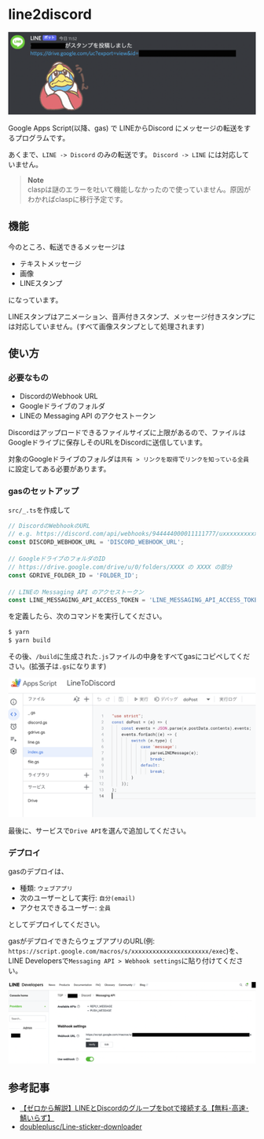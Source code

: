 # line2discord

![](images/demo0.png)

Google Apps Script(以降、gas) で LINEからDiscord にメッセージの転送をするプログラムです。

あくまで、`LINE -> Discord` のみの転送です。 `Discord -> LINE` には対応していません。

>**Note**  
> claspは謎のエラーを吐いて機能しなかったので使っていません。原因がわかればclaspに移行予定です。

## 機能

今のところ、転送できるメッセージは

- テキストメッセージ
- 画像
- LINEスタンプ

になっています。

LINEスタンプはアニメーション、音声付きスタンプ、メッセージ付きスタンプには対応していません。(すべて画像スタンプとして処理されます)

## 使い方

### 必要なもの

- DiscordのWebhook URL
- Googleドライブのフォルダ
- LINEの Messaging API のアクセストークン

Discordはアップロードできるファイルサイズに上限があるので、ファイルはGoogleドライブに保存しそのURLをDiscordに送信しています。

対象のGoogleドライブのフォルダは`共有 > リンクを取得`で`リンクを知っている全員`に設定してある必要があります。

### gasのセットアップ

`src/_.ts`を作成して

```ts
// DiscordのWebhookのURL
// e.g. https://discord.com/api/webhooks/944444000011111777/uxxxxxxxxxxxx_o-3IBBxxxxxxxxxJYTr31exxxxxxxxNukjN1gQe10rxxxxxxxxxxxx
const DISCORD_WEBHOOK_URL = 'DISCORD_WEBHOOK_URL';

// GoogleドライブのフォルダのID
// https://drive.google.com/drive/u/0/folders/XXXX の XXXX の部分
const GDRIVE_FOLDER_ID = 'FOLDER_ID';

// LINEの Messaging API のアクセストークン
const LINE_MESSAGING_API_ACCESS_TOKEN = 'LINE_MESSAGING_API_ACCESS_TOKEN';
```

を定義したら、次のコマンドを実行してください。

```sh
$ yarn
$ yarn build
```

その後、`/build`に生成された`.js`ファイルの中身をすべてgasにコピペしてください。(拡張子は`.gs`になります)

![](images/demo1.png)

最後に、サービスで`Drive API`を選んで追加してください。

### デプロイ

gasのデプロイは、

- 種類: `ウェブアプリ`
- 次のユーザーとして実行: `自分(email)`
- アクセスできるユーザー: `全員`

としてデプロイしてください。

gasがデプロイできたらウェブアプリのURL(例: `https://script.google.com/macros/s/xxxxxxxxxxxxxxxxxxxxxx/exec`)を、LINE Developersで`Messaging API > Webhook settings`に貼り付けてください。

![](images/demo2.png)

## 参考記事

- [【ゼロから解説】LINEとDiscordのグループをbotで接続する【無料･高速･鯖いらず】](https://qiita.com/i_tatte/items/6cd8d9ce0a93df249937)
- [doubleplusc/Line-sticker-downloader](https://github.com/doubleplusc/Line-sticker-downloader)

